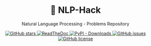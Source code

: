 <h1 align="center">🚀 NLP-Hack</h1>

<p align="center">Natural Language Processing - Problems Repository</p>
<p align="center">
  <a href="https://github.com/Overfitter/NLP-Hack/stargazers">
    <img src="https://img.shields.io/github/stars/Overfitter/NLP-Hack.svg?colorA=orange&colorB=orange&logo=github"
         alt="GitHub stars">
  </a>
  <a href="https://Know-Corona.readthedocs.io/">
      <img src="https://readthedocs.org/projects/NLP-Hack/badge/?version=latest"
           alt="ReadTheDoc">
    </a>
  <a href="https://pypi.org/search/?q=Know-Corona">
      <img alt="PyPI - Downloads" src="https://img.shields.io/pypi/dm/NLP-Hack">
  </a>
  <a href="https://github.com/Overfitter/Know-Corona/issues">
        <img src="https://img.shields.io/github/issues/Overfitter/NLP-Hack.svg"
             alt="GitHub issues">
  </a>
  <a href="https://github.com/Overfitter/Know-Corona/blob/master/LICENSE">
        <img src="https://img.shields.io/github/license/Overfitter/NLP-Hack.svg"
             alt="GitHub license">
  </a>  
</p>

